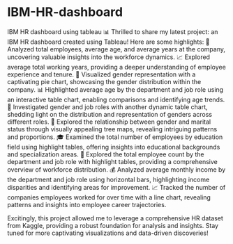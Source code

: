 # IBM-HR-dashboard
IBM HR dashboard using tableau
📊 Thrilled to share my latest project: an IBM HR dashboard created using Tableau! Here are some highlights:
👥 Analyzed total employees, average age, and average years at the company, uncovering valuable insights into the workforce dynamics.
📈 Explored average total working years, providing a deeper understanding of employee experience and tenure.
🚻 Visualized gender representation with a captivating pie chart, showcasing the gender distribution within the company.
📊 Highlighted average age by the department and job role using an interactive table chart, enabling comparisons and identifying age trends.
💼 Investigated gender and job roles with another dynamic table chart, shedding light on the distribution and representation of genders across different roles.
💑 Explored the relationship between gender and marital status through visually appealing tree maps, revealing intriguing patterns and proportions.
🎓 Examined the total number of employees by education field using highlight tables, offering insights into educational backgrounds and specialization areas.
🏢 Explored the total employee count by the department and job role with highlight tables, providing a comprehensive overview of workforce distribution.
💰 Analyzed average monthly income by the department and job role using horizontal bars, highlighting income disparities and identifying areas for improvement.
📈 Tracked the number of companies employees worked for over time with a line chart, revealing patterns and insights into employee career trajectories.

Excitingly, this project allowed me to leverage a comprehensive HR dataset from Kaggle, providing a robust foundation for analysis and insights. Stay tuned for more captivating visualizations and data-driven discoveries!
